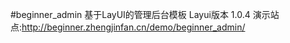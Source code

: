 #beginner_admin
基于LayUI的管理后台模板
Layui版本 1.0.4
演示站点:http://beginner.zhengjinfan.cn/demo/beginner_admin/